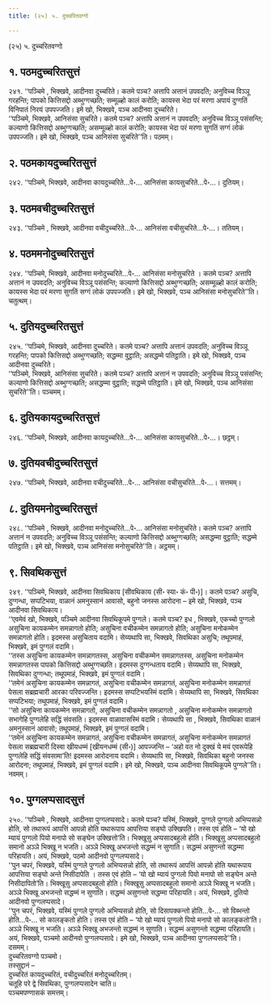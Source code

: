```yaml
---
title: (२५) ५. दुच्चरितवग्गो

---
```

(२५) ५. दुच्चरितवग्गो  


## १. पठमदुच्चरितसुत्तं

२४१. ‘‘पञ्चिमे , भिक्खवे, आदीनवा दुच्चरिते। कतमे पञ्च? अत्तापि अत्तानं उपवदति; अनुविच्च विञ्ञू गरहन्ति; पापको कित्तिसद्दो अब्भुग्गच्छति; सम्मूळ्हो कालं करोति; कायस्स भेदा परं मरणा अपायं दुग्गतिं विनिपातं निरयं उपपज्जति। इमे खो, भिक्खवे, पञ्च आदीनवा दुच्चरिते।  
‘‘पञ्चिमे, भिक्खवे, आनिसंसा सुचरिते। कतमे पञ्च? अत्तापि अत्तानं न उपवदति; अनुविच्च विञ्ञू पसंसन्ति; कल्याणो कित्तिसद्दो अब्भुग्गच्छति; असम्मूळ्हो कालं करोति; कायस्स भेदा परं मरणा सुगतिं सग्गं लोकं उपपज्जति। इमे खो, भिक्खवे, पञ्च आनिसंसा सुचरिते’’ति। पठमम्।  


## २. पठमकायदुच्चरितसुत्तं

२४२. ‘‘पञ्चिमे, भिक्खवे, आदीनवा कायदुच्चरिते…पे॰… आनिसंसा कायसुचरिते…पे॰…। दुतियम्।  


## ३. पठमवचीदुच्चरितसुत्तं

२४३. ‘‘पञ्चिमे , भिक्खवे, आदीनवा वचीदुच्चरिते…पे॰… आनिसंसा वचीसुचरिते…पे॰…। ततियम्।  


## ४. पठममनोदुच्चरितसुत्तं

२४४. ‘‘पञ्चिमे, भिक्खवे, आदीनवा मनोदुच्चरिते…पे॰… आनिसंसा मनोसुचरिते । कतमे पञ्च? अत्तापि अत्तानं न उपवदति; अनुविच्च विञ्ञू पसंसन्ति; कल्याणो कित्तिसद्दो अब्भुग्गच्छति; असम्मूळ्हो कालं करोति; कायस्स भेदा परं मरणा सुगतिं सग्गं लोकं उपपज्जति। इमे खो, भिक्खवे, पञ्च आनिसंसा मनोसुचरिते’’ति। चतुत्थम्।  


## ५. दुतियदुच्चरितसुत्तं

२४५. ‘‘पञ्चिमे, भिक्खवे, आदीनवा दुच्चरिते। कतमे पञ्च? अत्तापि अत्तानं उपवदति; अनुविच्च विञ्ञू गरहन्ति; पापको कित्तिसद्दो अब्भुग्गच्छति; सद्धम्मा वुट्ठाति; असद्धम्मे पतिट्ठाति। इमे खो, भिक्खवे, पञ्च आदीनवा दुच्चरिते।  
‘‘पञ्चिमे, भिक्खवे, आनिसंसा सुचरिते। कतमे पञ्च? अत्तापि अत्तानं न उपवदति; अनुविच्च विञ्ञू पसंसन्ति; कल्याणो कित्तिसद्दो अब्भुग्गच्छति; असद्धम्मा वुट्ठाति; सद्धम्मे पतिट्ठाति। इमे खो, भिक्खवे, पञ्च आनिसंसा सुचरिते’’ति। पञ्चमम्।  


## ६. दुतियकायदुच्चरितसुत्तं

२४६. ‘‘पञ्चिमे, भिक्खवे, आदीनवा कायदुच्चरिते…पे॰… आनिसंसा कायसुचरिते…पे॰…। छट्ठम्।  


## ७. दुतियवचीदुच्चरितसुत्तं

२४७. ‘‘पञ्चिमे, भिक्खवे, आदीनवा वचीदुच्चरिते…पे॰… आनिसंसा वचीसुचरिते…पे॰…। सत्तमम्।  


## ८. दुतियमनोदुच्चरितसुत्तं

२४८. ‘‘पञ्चिमे , भिक्खवे, आदीनवा मनोदुच्चरिते…पे॰… आनिसंसा मनोसुचरिते। कतमे पञ्च? अत्तापि अत्तानं न उपवदति; अनुविच्च विञ्ञू पसंसन्ति; कल्याणो कित्तिसद्दो अब्भुग्गच्छति; असद्धम्मा वुट्ठाति; सद्धम्मे पतिट्ठाति। इमे खो, भिक्खवे, पञ्च आनिसंसा मनोसुचरिते’’ति। अट्ठमम्।  


## ९. सिवथिकसुत्तं

२४९. ‘‘पञ्चिमे, भिक्खवे, आदीनवा सिवथिकाय [सीवथिकाय (सी॰ स्या॰ कं॰ पी॰)]। कतमे पञ्च? असुचि, दुग्गन्धा, सप्पटिभया, वाळानं अमनुस्सानं आवासो, बहुनो जनस्स आरोदना – इमे खो, भिक्खवे, पञ्च आदीनवा सिवथिकाय।  
‘‘एवमेवं खो, भिक्खवे, पञ्चिमे आदीनवा सिवथिकूपमे पुग्गले। कतमे पञ्च? इध , भिक्खवे, एकच्चो पुग्गलो असुचिना कायकम्मेन समन्नागतो होति; असुचिना वचीकम्मेन समन्नागतो होति; असुचिना मनोकम्मेन समन्नागतो होति। इदमस्स असुचिताय वदामि। सेय्यथापि सा, भिक्खवे, सिवथिका असुचि; तथूपमाहं, भिक्खवे, इमं पुग्गलं वदामि।  
‘‘तस्स असुचिना कायकम्मेन समन्नागतस्स, असुचिना वचीकम्मेन समन्नागतस्स, असुचिना मनोकम्मेन समन्नागतस्स पापको कित्तिसद्दो अब्भुग्गच्छति। इदमस्स दुग्गन्धताय वदामि। सेय्यथापि सा, भिक्खवे, सिवथिका दुग्गन्धा; तथूपमाहं, भिक्खवे, इमं पुग्गलं वदामि।  
‘‘तमेनं असुचिना कायकम्मेन समन्नागतं, असुचिना वचीकम्मेन समन्नागतं, असुचिना मनोकम्मेन समन्नागतं पेसला सब्रह्मचारी आरका परिवज्जन्ति। इदमस्स सप्पटिभयस्मिं वदामि। सेय्यथापि सा, भिक्खवे, सिवथिका सप्पटिभया; तथूपमाहं, भिक्खवे, इमं पुग्गलं वदामि।  
‘‘सो असुचिना कायकम्मेन समन्नागतो, असुचिना वचीकम्मेन समन्नागतो , असुचिना मनोकम्मेन समन्नागतो सभागेहि पुग्गलेहि सद्धिं संवसति। इदमस्स वाळावासस्मिं वदामि। सेय्यथापि सा , भिक्खवे, सिवथिका वाळानं अमनुस्सानं आवासो; तथूपमाहं, भिक्खवे, इमं पुग्गलं वदामि।  
‘‘तमेनं असुचिना कायकम्मेन समन्नागतं, असुचिना वचीकम्मेन समन्नागतं, असुचिना मनोकम्मेन समन्नागतं पेसला सब्रह्मचारी दिस्वा खीयधम्मं [खीयनधम्मं (सी॰)] आपज्जन्ति – ‘अहो वत नो दुक्खं ये मयं एवरूपेहि पुग्गलेहि सद्धिं संवसामा’ति! इदमस्स आरोदनाय वदामि। सेय्यथापि सा, भिक्खवे, सिवथिका बहुनो जनस्स आरोदना; तथूपमाहं, भिक्खवे, इमं पुग्गलं वदामि। इमे खो, भिक्खवे, पञ्च आदीनवा सिवथिकूपमे पुग्गले’’ति। नवमम्।  


## १०. पुग्गलप्पसादसुत्तं

२५०. ‘‘पञ्चिमे , भिक्खवे, आदीनवा पुग्गलप्पसादे। कतमे पञ्च? यस्मिं, भिक्खवे, पुग्गले पुग्गलो अभिप्पसन्नो होति, सो तथारूपं आपत्तिं आपन्नो होति यथारूपाय आपत्तिया सङ्घो उक्खिपति। तस्स एवं होति – ‘यो खो म्यायं पुग्गलो पियो मनापो सो सङ्घेन उक्खित्तो’ति। भिक्खूसु अप्पसादबहुलो होति। भिक्खूसु अप्पसादबहुलो समानो अञ्ञे भिक्खू न भजति। अञ्ञे भिक्खू अभजन्तो सद्धम्मं न सुणाति। सद्धम्मं असुणन्तो सद्धम्मा परिहायति। अयं, भिक्खवे, पठमो आदीनवो पुग्गलप्पसादे।  
‘‘पुन चपरं, भिक्खवे, यस्मिं पुग्गले पुग्गलो अभिप्पसन्नो होति, सो तथारूपं आपत्तिं आपन्नो होति यथारूपाय आपत्तिया सङ्घो अन्ते निसीदापेति । तस्स एवं होति – ‘यो खो म्यायं पुग्गलो पियो मनापो सो सङ्घेन अन्ते निसीदापितो’ति। भिक्खूसु अप्पसादबहुलो होति। भिक्खूसु अप्पसादबहुलो समानो अञ्ञे भिक्खू न भजति। अञ्ञे भिक्खू अभजन्तो सद्धम्मं न सुणाति। सद्धम्मं असुणन्तो सद्धम्मा परिहायति। अयं, भिक्खवे, दुतियो आदीनवो पुग्गलप्पसादे।  
‘‘पुन चपरं, भिक्खवे, यस्मिं पुग्गले पुग्गलो अभिप्पसन्नो होति, सो दिसापक्कन्तो होति…पे॰… सो विब्भन्तो होति…पे॰… सो कालङ्कतो होति। तस्स एवं होति – ‘यो खो म्यायं पुग्गलो पियो मनापो सो कालङ्कतो’ति। अञ्ञे भिक्खू न भजति। अञ्ञे भिक्खू अभजन्तो सद्धम्मं न सुणाति। सद्धम्मं असुणन्तो सद्धम्मा परिहायति। अयं, भिक्खवे, पञ्चमो आदीनवो पुग्गलप्पसादे। इमे खो, भिक्खवे, पञ्च आदीनवा पुग्गलप्पसादे’’ति। दसमम्।  
दुच्चरितवग्गो पञ्चमो।  
तस्सुद्दानं –  
दुच्चरितं कायदुच्चरितं, वचीदुच्चरितं मनोदुच्चरितम्।  
चतूहि परे द्वे सिवथिका, पुग्गलप्पसादेन चाति॥  
पञ्चमपण्णासकं समत्तम्।  